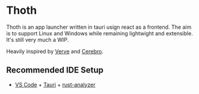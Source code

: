 # Thoth

Thoth is an app launcher written in tauri usign react as a frontend. The aim is to support Linux and Windows while remaining lightwight and extensible. It's still very much a WIP. 

Heavily inspired by  [Verve](https://github.com/ParthJadhav/Verve) and [Cerebro](https://github.com/cerebroapp/cerebro).

## Recommended IDE Setup

- [VS Code](https://code.visualstudio.com/) + [Tauri](https://marketplace.visualstudio.com/items?itemName=tauri-apps.tauri-vscode) + [rust-analyzer](https://marketplace.visualstudio.com/items?itemName=rust-lang.rust-analyzer)
